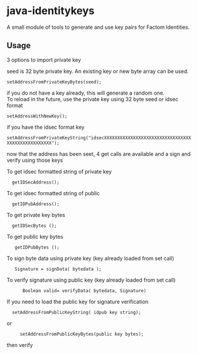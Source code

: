 # java-identitykeys
A small module of tools to generate and use key pairs for Factom Identities.

## Usage
3 options to import private key

seed is 32 byte private key.  An existing key or new byte array can be used.

  ```setAddressFromPrivateKeyBytes(seed);```

if you do not have a key already, this will generate a random one.  
To reload in the future, use the private key using 32 byte seed or idsec format

  ```setAddressWithNewKey();```

if you have the idsec format key

  ```setAddressFromPrivateKeyString("idsecXXXXXXXXXXXXXXXXXXXXXXXXXXXXXXXXXXXXXXXXXXXXXXXXXX");```

now that the address has been seet, 4 get calls are available and a sign and verify using those keys

To get idsec formatted string of private key

  ```  getIDSecAddress();```
  
To get idsec formatted string of public

  ```  getIDPubAddress();```
   
To get private key bytes

  ```  getIDSecBytes ();```
  
To get public key bytes

  ```	getIDPubBytes ();```
  
To sign byte data using private key  (key already loaded from set call)

  ```   byte[] Signature = new byte[64];
     Signature = signData( bytedata );
   ```
To verify signature using public key   (key already loaded from set call)

```
      Boolean valid= verifyData( bytedata, Signature)
```

If you need to load the public key for signature verification
``` 
  setAddressFromPublicKeyString( idpub key string);
 ```
 or
 ```
      setAddressFromPublicKeyBytes(public key bytes);
   ```
   then verify
